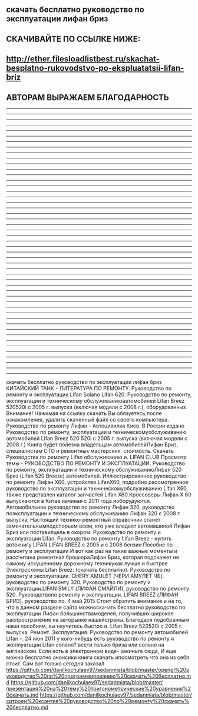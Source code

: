 скачать бесплатно руководство по эксплуатации лифан бриз
--------------------------------------------------
СКАЧИВАЙТЕ ПО ССЫЛКЕ НИЖЕ:
--------------------------------------------------
http://ether.filesloadlistbest.ru/skachat-besplatno-rukovodstvo-po-ekspluatatsii-lifan-briz
--------------------------------------------------
АВТОРАМ ВЫРАЖАЕМ БЛАГОДАРНОСТЬ
--------------------------------------------------
--------------------------------------------------
--------------------------------------------------
--------------------------------------------------
--------------------------------------------------
--------------------------------------------------
--------------------------------------------------
--------------------------------------------------
--------------------------------------------------
--------------------------------------------------
--------------------------------------------------
--------------------------------------------------
--------------------------------------------------
--------------------------------------------------
--------------------------------------------------
--------------------------------------------------
--------------------------------------------------
--------------------------------------------------
--------------------------------------------------
--------------------------------------------------
--------------------------------------------------
--------------------------------------------------
--------------------------------------------------
--------------------------------------------------
--------------------------------------------------
--------------------------------------------------
--------------------------------------------------
--------------------------------------------------
--------------------------------------------------
--------------------------------------------------
--------------------------------------------------
--------------------------------------------------
--------------------------------------------------
--------------------------------------------------
--------------------------------------------------
--------------------------------------------------
--------------------------------------------------
--------------------------------------------------
--------------------------------------------------
--------------------------------------------------
--------------------------------------------------
--------------------------------------------------
--------------------------------------------------
--------------------------------------------------
--------------------------------------------------
--------------------------------------------------
--------------------------------------------------
--------------------------------------------------
--------------------------------------------------
--------------------------------------------------
скачать бесплатно руководство по эксплуатации лифан бриз КИТАЙСКИЙ ТАНК - ЛИТЕРАТУРА ПО РЕМОНТУ. Руководство по ремонту и эксплуатации Lifan Solano  Lifan  620. Руководство по ремонту, эксплуатации и техническому обслуживаниюавтомобилей Lifan Breez 520520i с 2005 г. выпуска (включая модели с 2008 г.), оборудованных  Внимание! Нажимая на ссылку скачать Вы обязуетесь,после ознакомления, удалить скаченный файл со своего компьютера. Руководство по ремонту Лифан - Автоцивилка Киев. В России издано Руководство по ремонту, эксплуатации и техническомуобслуживанию автомобилей Lifan Breez  520  520i с 2005 г. выпуска (включая модели с 2008 г.)  Книга будет полезна владельцам автомобилейЛифан Бриз, специалистам СТО и ремонтных мастерских. стоимость. Скачать Руководства по ремонту Lifan обслуживанию и. LIFAN CLUB  Просмотр темы - РУКОВОДСТВО ПО РЕМОНТУ И ЭКСПЛУАТАЦИИ. Руководство по ремонту, эксплуатации и техническому обслуживаниюЛифан 520 Бриз (Lifan 520 Breeze) автомобилей. Иллюстрированное руководство по ремонту Лифан Х60, устройство LifanX60, подробно рассмотренное руководство по эксплуатации и техническомуобслуживанию Lifan X60, также представлен каталог запчастей Lifan X60.Кроссоверы Лифан Х 60 выпускаются в Китае начиная с 2011 года иоборудуются. Автомобильное руководство по ремонту Лифан 320, руководство поэксплуатации и техническому обслуживанию Лифан 320 с 2008 г. выпуска, Настоящий технико-ремонтный справочник станет замечательнымподспорьем всем, кто уже владеет автомашиной Лифан Бриз или поставилцель в скором. Руководство по ремонту и эксплуатации Lifan. Руководство по ремонту Lifan Breez - купить автокнигу LIFAN
LIFAN BREEZ с 2005 и с 2008 бензин Пособие по ремонту и эксплуатации И вот как раз на такие важные моменты и рассчитана ремонтная брошюраЛифан Бриз, которая подскажет не самому искушенному дорожному техникукак лучше и быстрее  Электросхемы Lifan Breez: (скачать бесплатно). Руководство по ремонту и эксплуатации. CHERY AMULET (ЧЕРИ АМУЛЕТ ЧБ). руководство по ремонту 320. Руководство по ремонту и эксплуатации.LIFAN SMILY (ЛИФАН СМАЙЛИ), руководство по ремонту 520. Руководствопо ремонту и эксплуатации. LIFAN BREEZ (ЛИФАН БРИЗ). руководство по. 4 май 2015  Стоит обратить внимание и на то, что в данном разделе сайта можноскачать бесплатно руководство по эксплуатации Лифан большинствамоделей, получивших широкое распространение на авторынке нашейстраны. Благодаря подобранным нами пособиям, вы научитесь быстро и. Lifan Breez 520520i с 2005 г. выпуска. Ремонт. Эксплуатация. Руководство по ремонту автомобилей LIfan -. 24 июн 2011  у кого-нибудь есть руководство по ремонту и эксплуатации Lifan солано? всети только бриза или солано на английском. Если есть в электронном виде- закиньте сюда,  И еще можно бесплатно анонсики книги скачать ипосмотреть что она из себя стоит. Сам вот только сегодня заказал
https://github.com/danilkochulaev97/sedanmiata/blob/master/opengl%20руководство%20по%20программированию%20скачать%20бесплатно.md
https://github.com/danilkochulaev97/sedanmiata/blob/master/презентация%20на%20тему%20тригонометрические%20уравнения%20скачать.md
https://github.com/danilkochulaev97/sedanmiata/blob/master/ситроен%20ксантия%20руководство%20по%20ремонту%20скачать%20бесплатно.md